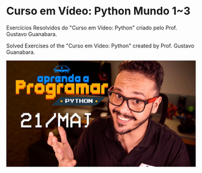 # Curso em Vídeo: Python Mundo 1~3

Exercícios Resolvidos do "Curso em Vídeo: Python" criado pelo Prof. Gustavo Guanabara.

Solved Exercises of the "Curso em Vídeo: Python" created by Prof. Gustavo Guanabara.

<img src="./guanabara_python.jpg">
